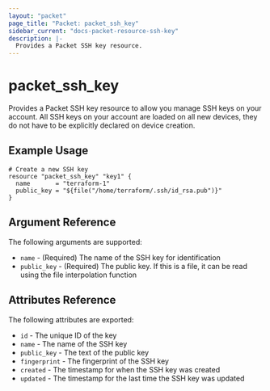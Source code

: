 ```yaml
---
layout: "packet"
page_title: "Packet: packet_ssh_key"
sidebar_current: "docs-packet-resource-ssh-key"
description: |-
  Provides a Packet SSH key resource.
---
```


# packet\_ssh_key

Provides a Packet SSH key resource to allow you manage SSH
keys on your account. All SSH keys on your account are loaded on
all new devices, they do not have to be explicitly declared on
device creation.

## Example Usage

```
# Create a new SSH key
resource "packet_ssh_key" "key1" {
  name       = "terraform-1"
  public_key = "${file("/home/terraform/.ssh/id_rsa.pub")}"
}
```

## Argument Reference

The following arguments are supported:

* `name` - (Required) The name of the SSH key for identification
* `public_key` - (Required) The public key. If this is a file, it
can be read using the file interpolation function

## Attributes Reference

The following attributes are exported:

* `id` - The unique ID of the key
* `name` - The name of the SSH key
* `public_key` - The text of the public key
* `fingerprint` - The fingerprint of the SSH key
* `created` - The timestamp for when the SSH key was created
* `updated` - The timestamp for the last time the SSH key was updated
